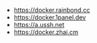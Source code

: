 - https://docker.rainbond.cc
- https://docker.1panel.dev
- https://a.ussh.net
- https://docker.zhai.cm
